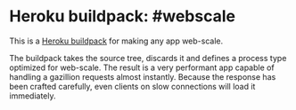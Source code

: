 # Heroku buildpack: #webscale

This is a [Heroku buildpack][buildpack] for making any app web-scale.

The buildpack takes the source tree, discards it and defines a process type
optimized for web-scale. The result is a very performant app capable of
handling a gazillion requests almost instantly. Because the response has been
crafted carefully, even clients on slow connections will load it immediately.

[buildpack]: https://devcenter.heroku.com/articles/buildpacks
    "Heroku Dev Center article on buildpacks"
